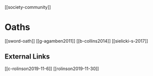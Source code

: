 [[society-community]]
# Oaths
[[sword-oath]]
[[g-agamben2011]]
[[b-collins2014]]
[[sielicki-s-2017]]

## External Links
[[c-rolinson2019-11-6]]
[[rolinson2019-11-30]]